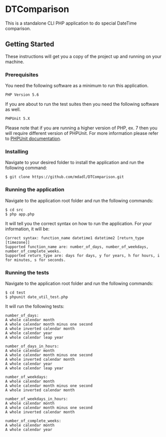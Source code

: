 # DTComparison
This is a standalone CLI PHP application to do special DateTime comparison.

## Getting Started
These instructions will get you a copy of the project up and running on your machine.

### Prerequisites
You need the following software as a minimum to run this application.

```
PHP Version 5.6
```
If you are about to run the test suites then you need the following software as well.

```
PHPUnit 5.X
```
Please note that if you are running a higher version of PHP, ex. 7 then you will require different version of PHPUnit. For more information please refer to [PHPUnit documentation](https://phpunit.de/).


### Installing
Navigate to your desired folder to install the application and run the following command:

```
$ git clone https://github.com/mdadl/DTComparison.git
```

### Running the application
Navigate to the application root folder and run the following commands:

```
$ cd src
$ php app.php
```
It will tell you the correct syntax on how to run the application. For your information, it will be:

```
Correct syntax: function_name datetime1 datetime2 [return_type [timezone]]
Supported function_name are: number_of_days, number_of_weekdays, number_of_complete_weeks.
Supported return_type are: days for days, y for years, h for hours, i for minutes, s for seconds.
```

### Running the tests
Navigate to the application root folder and run the following commands:

```
$ cd test
$ phpunit date_util_test.php
```
It will run the following tests:

```
number_of_days:
A whole calendar month
A whole calendar month minus one second
A whole inverted calendar month
A whole calendar year
A whole calendar leap year

number_of_days_in_hours:
A whole calendar month
A whole calendar month minus one second
A whole inverted calendar month
A whole calendar year
A whole calendar leap year

number_of_weekdays:
A whole calendar month
A whole calendar month minus one second
A whole inverted calendar month

number_of_weekdays_in_hours:
A whole calendar month
A whole calendar month minus one second
A whole inverted calendar month

number_of_complete_weeks:
A whole calendar month
A whole calendar year
```
